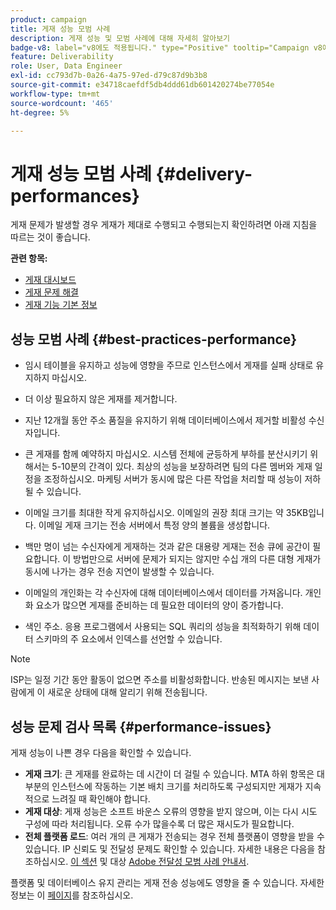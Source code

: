 ```yaml
---
product: campaign
title: 게재 성능 모범 사례
description: 게재 성능 및 모범 사례에 대해 자세히 알아보기
badge-v8: label="v8에도 적용됩니다." type="Positive" tooltip="Campaign v8에도 적용됩니다."
feature: Deliverability
role: User, Data Engineer
exl-id: cc793d7b-0a26-4a75-97ed-d79c87d9b3b8
source-git-commit: e34718caefdf5db4ddd61db601420274be77054e
workflow-type: tm+mt
source-wordcount: '465'
ht-degree: 5%

---
```


# 게재 성능 모범 사례 {#delivery-performances}

게재 문제가 발생할 경우 게재가 제대로 수행되고 수행되는지 확인하려면 아래 지침을 따르는 것이 좋습니다.

**관련 항목:**

* [게재 대시보드](delivery-dashboard.md)
* [게재 문제 해결](delivery-troubleshooting.md)
* [게재 기능 기본 정보](about-deliverability.md)

## 성능 모범 사례 {#best-practices-performance}

* 임시 테이블을 유지하고 성능에 영향을 주므로 인스턴스에서 게재를 실패 상태로 유지하지 마십시오.

* 더 이상 필요하지 않은 게재를 제거합니다.

* 지난 12개월 동안 주소 품질을 유지하기 위해 데이터베이스에서 제거할 비활성 수신자입니다.

* 큰 게재를 함께 예약하지 마십시오. 시스템 전체에 균등하게 부하를 분산시키기 위해서는 5-10분의 간격이 있다. 최상의 성능을 보장하려면 팀의 다른 멤버와 게재 일정을 조정하십시오. 마케팅 서버가 동시에 많은 다른 작업을 처리할 때 성능이 저하될 수 있습니다.

* 이메일 크기를 최대한 작게 유지하십시오. 이메일의 권장 최대 크기는 약 35KB입니다. 이메일 게재 크기는 전송 서버에서 특정 양의 볼륨을 생성합니다.

* 백만 명이 넘는 수신자에게 게재하는 것과 같은 대용량 게재는 전송 큐에 공간이 필요합니다. 이 방법만으로 서버에 문제가 되지는 않지만 수십 개의 다른 대형 게재가 동시에 나가는 경우 전송 지연이 발생할 수 있습니다.

* 이메일의 개인화는 각 수신자에 대해 데이터베이스에서 데이터를 가져옵니다. 개인화 요소가 많으면 게재를 준비하는 데 필요한 데이터의 양이 증가합니다.

* 색인 주소. 응용 프로그램에서 사용되는 SQL 쿼리의 성능을 최적화하기 위해 데이터 스키마의 주 요소에서 인덱스를 선언할 수 있습니다.

>[!NOTE]
>
>ISP는 일정 기간 동안 활동이 없으면 주소를 비활성화합니다. 반송된 메시지는 보낸 사람에게 이 새로운 상태에 대해 알리기 위해 전송됩니다.

## 성능 문제 검사 목록 {#performance-issues}

게재 성능이 나쁜 경우 다음을 확인할 수 있습니다.

* **게재 크기**: 큰 게재를 완료하는 데 시간이 더 걸릴 수 있습니다. MTA 하위 항목은 대부분의 인스턴스에 작동하는 기본 배치 크기를 처리하도록 구성되지만 게재가 지속적으로 느려질 때 확인해야 합니다.
* **게재 대상**: 게재 성능은 소프트 바운스 오류의 영향을 받지 않으며, 이는 다시 시도 구성에 따라 처리됩니다. 오류 수가 많을수록 더 많은 재시도가 필요합니다.
* **전체 플랫폼 로드**: 여러 개의 큰 게재가 전송되는 경우 전체 플랫폼이 영향을 받을 수 있습니다. IP 신뢰도 및 전달성 문제도 확인할 수 있습니다. 자세한 내용은 다음을 참조하십시오. [이 섹션](about-deliverability.md) 및 대상 [Adobe 전달성 모범 사례 안내서](https://experienceleague.adobe.com/docs/deliverability-learn/deliverability-best-practice-guide/introduction.html?lang=ko).

플랫폼 및 데이터베이스 유지 관리는 게재 전송 성능에도 영향을 줄 수 있습니다. 자세한 정보는 이 [페이지](../../production/using/database-performances.md)를 참조하십시오.
